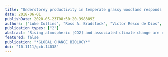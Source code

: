 ```yaml
---
title: "Understorey productivity in temperate grassy woodland responds to soil water availability but not to elevated [CO2]"
date: 2018-06-01
publishDate: 2020-05-23T08:50:20.398389Z
authors: ["Luke Collins", "Ross A. Bradstock", "Victor Resco de Dios", "Remko A. Duursma", "Sabrina Velasco", "Matthias M. Boer"]
publication_types: ["2"]
abstract: "Rising atmospheric [CO2] and associated climate change are expected to modify primary productivity across a range of ecosystems globally. Increasing aridity is predicted to reduce grassland productivity, although rising [CO2] and associated increases in plant water use efficiency may partially offset the effect of drying on growth. Difficulties arise in predicting the direction and magnitude of future changes in ecosystem productivity, due to limited field experimentation investigating climate and CO2 interactions. We use repeat near-surface digital photography to quantify the effects of water availability and experimentally manipulated elevated [CO2] (eCO(2)) on understorey live foliage cover and biomass over three growing seasons in a temperate grassy woodland in south-eastern Australia. We hypothesised that (i) understorey herbaceous productivity is dependent upon soil water availability, and (ii) that eCO(2) will increase productivity, with greatest stimulation occurring under conditions of low water availability. Soil volumetric water content (VWC) determined foliage cover and growth rates over the length of the growing season (August to March), with low VWC (< 0.1 m(3) m(-3)) reducing productivity. However, eCO(2) did not increase herbaceous cover and biomass over the duration of the experiment, or mitigate the effects of low water availability on understorey growth rates and cover. Our findings suggest that projected increases in aridity in temperate woodlands are likely to lead to reduced understorey productivity, with little scope for eCO(2) to offset these changes."
featured: false
publication: "*GLOBAL CHANGE BIOLOGY*"
doi: "10.1111/gcb.14038"
---
```


